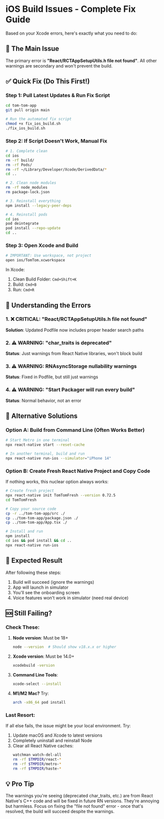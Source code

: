 # iOS Build Issues - Complete Fix Guide

Based on your Xcode errors, here's exactly what you need to do:

## 🚨 The Main Issue
The primary error is **"React/RCTAppSetupUtils.h file not found"**. All other warnings are secondary and won't prevent the build.

## ✅ Quick Fix (Do This First!)

### Step 1: Pull Latest Updates & Run Fix Script
```bash
cd tom-tom-app
git pull origin main

# Run the automated fix script
chmod +x fix_ios_build.sh
./fix_ios_build.sh
```

### Step 2: If Script Doesn't Work, Manual Fix
```bash
# 1. Complete clean
cd ios
rm -rf build/
rm -rf Pods/
rm -rf ~/Library/Developer/Xcode/DerivedData/*
cd ..

# 2. Clean node modules
rm -rf node_modules
rm package-lock.json

# 3. Reinstall everything
npm install --legacy-peer-deps

# 4. Reinstall pods
cd ios
pod deintegrate
pod install --repo-update
cd ..
```

### Step 3: Open Xcode and Build
```bash
# IMPORTANT: Use workspace, not project
open ios/TomTom.xcworkspace
```

In Xcode:
1. Clean Build Folder: `Cmd+Shift+K`
2. Build: `Cmd+B`
3. Run: `Cmd+R`

## 🔧 Understanding the Errors

### 1. ❌ CRITICAL: "React/RCTAppSetupUtils.h file not found"
**Solution**: Updated Podfile now includes proper header search paths

### 2. ⚠️ WARNING: "char_traits<T> is deprecated"
**Status**: Just warnings from React Native libraries, won't block build

### 3. ⚠️ WARNING: RNAsyncStorage nullability warnings
**Status**: Fixed in Podfile, but still just warnings

### 4. ⚠️ WARNING: "Start Packager will run every build"
**Status**: Normal behavior, not an error

## 🎯 Alternative Solutions

### Option A: Build from Command Line (Often Works Better)
```bash
# Start Metro in one terminal
npx react-native start --reset-cache

# In another terminal, build and run
npx react-native run-ios --simulator="iPhone 14"
```

### Option B: Create Fresh React Native Project and Copy Code
If nothing works, this nuclear option always works:
```bash
# Create fresh project
npx react-native init TomTomFresh --version 0.72.5
cd TomTomFresh

# Copy your source code
cp -r ../tom-tom-app/src ./
cp ../tom-tom-app/package.json ./
cp ../tom-tom-app/App.tsx ./

# Install and run
npm install
cd ios && pod install && cd ..
npx react-native run-ios
```

## 📱 Expected Result
After following these steps:
1. Build will succeed (ignore the warnings)
2. App will launch in simulator
3. You'll see the onboarding screen
4. Voice features won't work in simulator (need real device)

## 🆘 Still Failing?

### Check These:
1. **Node version**: Must be 18+
   ```bash
   node --version  # Should show v18.x.x or higher
   ```

2. **Xcode version**: Must be 14.0+
   ```bash
   xcodebuild -version
   ```

3. **Command Line Tools**:
   ```bash
   xcode-select --install
   ```

4. **M1/M2 Mac?** Try:
   ```bash
   arch -x86_64 pod install
   ```

### Last Resort:
If all else fails, the issue might be your local environment. Try:
1. Update macOS and Xcode to latest versions
2. Completely uninstall and reinstall Node
3. Clear all React Native caches:
   ```bash
   watchman watch-del-all
   rm -rf $TMPDIR/react-*
   rm -rf $TMPDIR/metro-*
   rm -rf $TMPDIR/haste-*
   ```

## 💡 Pro Tip
The warnings you're seeing (deprecated char_traits, etc.) are from React Native's C++ code and will be fixed in future RN versions. They're annoying but harmless. Focus on fixing the "file not found" error - once that's resolved, the build will succeed despite the warnings.
